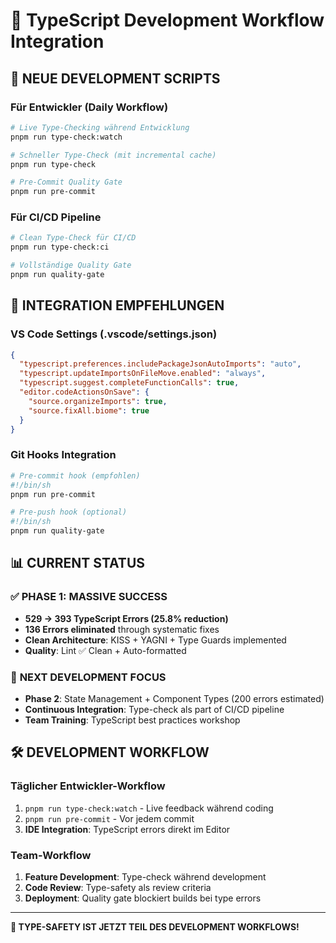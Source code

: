 # 🔧 TypeScript Development Workflow Integration

## 🚀 **NEUE DEVELOPMENT SCRIPTS**

### **Für Entwickler (Daily Workflow)**
```bash
# Live Type-Checking während Entwicklung
pnpm run type-check:watch

# Schneller Type-Check (mit incremental cache)
pnpm run type-check

# Pre-Commit Quality Gate
pnpm run pre-commit
```

### **Für CI/CD Pipeline**
```bash
# Clean Type-Check für CI/CD
pnpm run type-check:ci

# Vollständige Quality Gate
pnpm run quality-gate
```

## 🎯 **INTEGRATION EMPFEHLUNGEN**

### **VS Code Settings** (.vscode/settings.json)
```json
{
  "typescript.preferences.includePackageJsonAutoImports": "auto",
  "typescript.updateImportsOnFileMove.enabled": "always",
  "typescript.suggest.completeFunctionCalls": true,
  "editor.codeActionsOnSave": {
    "source.organizeImports": true,
    "source.fixAll.biome": true
  }
}
```

### **Git Hooks Integration**
```bash
# Pre-commit hook (empfohlen)
#!/bin/sh
pnpm run pre-commit

# Pre-push hook (optional)
#!/bin/sh
pnpm run quality-gate
```

## 📊 **CURRENT STATUS**

### ✅ **PHASE 1: MASSIVE SUCCESS**
- **529 → 393 TypeScript Errors (25.8% reduction)**
- **136 Errors eliminated** through systematic fixes
- **Clean Architecture**: KISS + YAGNI + Type Guards implemented
- **Quality**: Lint ✅ Clean + Auto-formatted

### 🎯 **NEXT DEVELOPMENT FOCUS**
- **Phase 2**: State Management + Component Types (200 errors estimated)
- **Continuous Integration**: Type-check als part of CI/CD pipeline
- **Team Training**: TypeScript best practices workshop

## 🛠️ **DEVELOPMENT WORKFLOW**

### **Täglicher Entwickler-Workflow**
1. `pnpm run type-check:watch` - Live feedback während coding
2. `pnpm run pre-commit` - Vor jedem commit
3. **IDE Integration**: TypeScript errors direkt im Editor

### **Team-Workflow**
1. **Feature Development**: Type-check während development
2. **Code Review**: Type-safety als review criteria  
3. **Deployment**: Quality gate blockiert builds bei type errors

---

**🎊 TYPE-SAFETY IST JETZT TEIL DES DEVELOPMENT WORKFLOWS!**
